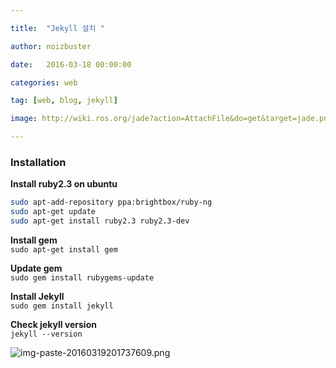 ```yaml
---

title:  "Jekyll 설치 "

author: noizbuster

date:   2016-03-18 00:00:00

categories: web

tag: [web, blog, jekyll]

image: http://wiki.ros.org/jade?action=AttachFile&do=get&target=jade.png

---
```


### Installation

__Install ruby2.3 on ubuntu__  

```bash
sudo apt-add-repository ppa:brightbox/ruby-ng
sudo apt-get update
sudo apt-get install ruby2.3 ruby2.3-dev
```


__Install gem__  
`sudo apt-get install gem`

__Update gem__  
`sudo gem install rubygems-update`

__Install Jekyll__  
`sudo gem install jekyll`

__Check jekyll version__  
`jekyll --version`

![img-paste-20160319201737609.png](img-paste-20160319201737609.png)
